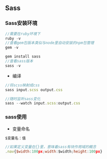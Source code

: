 ## Sass

### Sass安装环境

~~~javascript
//需要在ruby环境下
ruby -v
//查看gem包版本类似与node里自动安装的npm包管理
gem -v

gem install sass
//查看sass版本
sass -v

~~~

+ 编译

~~~javascript
//将scss映射成css
sass input.scss output.css

//随时监听sass变化
sass --watch input.scss:output.css
~~~

### sass使用

+ 变量命名

~~~javascript
$变量名：值

//如果定义变量在{}里，意味着sass有块作用域的概念
.nav{$width:100px;width:$width;height:100px}
~~~


